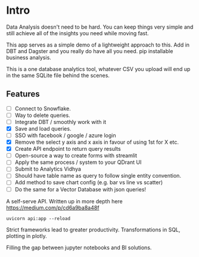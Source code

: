# Intro

Data Analysis doesn't need to be hard. You can keep things very simple and still
achieve all of the insights you need while moving fast.

This app serves as a simple demo of a lightweight approach to this. Add in
DBT and Dagster and you really do have all you need. pip installable business
analysis.

This is a one database analytics tool, whatever CSV you upload will end up in
the same SQLite file behind the scenes.

## Features
- [ ] Connect to Snowflake.
- [ ] Way to delete queries.
- [ ] Integrate DBT / smoothly work with it
- [x] Save and load queries.
- [ ] SSO with facebook / google / azure login
- [x] Remove the select y axis and x axis in favour of using 1st for X etc.
- [x] Create API endpoint to return query results
- [ ] Open-source a way to create forms with streamlit
- [ ] Apply the same process / system to your QDrant UI
- [ ] Submit to Analytics Vidhya
- [ ] Should have table name as query to follow single entity convention.
- [ ] Add method to save chart config (e.g. bar vs line vs scatter)
- [ ] Do the same for a Vector Database with json queries!

A self-serve API. Written up in more depth here https://medium.com/p/cd6a9ba8a48f

```
uvicorn api:app --reload
```

Strict frameworks lead to greater productivity. Transformations in SQL,
plotting in plotly.

Filling the gap between jupyter notebooks and BI solutions.
